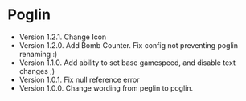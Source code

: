 # Poglin

- Version 1.2.1. Change Icon
- Version 1.2.0. Add Bomb Counter. Fix config not preventing poglin renaming :)
- Version 1.1.0. Add ability to set base gamespeed, and disable text changes ;)
- Version 1.0.1. Fix null reference error
- Version 1.0.0. Change wording from peglin to poglin.
